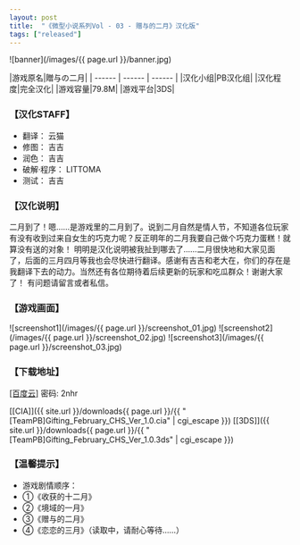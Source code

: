 ```yaml
---
layout: post
title:  "《微型小说系列Vol - 03 - 赠与的二月》汉化版"
tags: ["released"]
---
```



![banner](/images/{{ page.url }}/banner.jpg)

|游戏原名|贈与の二月|
| ------ | ------ | ------ |
|汉化小组|PB汉化组|
|汉化程度|完全汉化|
|游戏容量|79.8M|
|游戏平台|3DS|

### 【汉化STAFF】
* 翻译： 云猫
* 修图： 吉吉
* 润色： 吉吉
* 破解·程序： LITTOMA
* 测试： 吉吉

### 【汉化说明】

二月到了！嗯……是游戏里的二月到了。说到二月自然是情人节，不知道各位玩家有没有收到过来自女生的巧克力呢？反正明年的二月我要自己做个巧克力蛋糕！就算没有送的对象！
明明是汉化说明被我扯到哪去了……二月很快地和大家见面了，后面的三月四月等我也会尽快进行翻译。感谢有吉吉和老大在，你们的存在是我翻译下去的动力。当然还有各位期待着后续更新的玩家和吃瓜群众！谢谢大家了！
有问题请留言或者私信。

### 【游戏画面】
![screenshot1](/images/{{ page.url }}/screenshot_01.jpg)
![screenshot2](/images/{{ page.url }}/screenshot_02.jpg)
![screenshot3](/images/{{ page.url }}/screenshot_03.jpg)

### 【下载地址】
[[百度云]](https://pan.baidu.com/s/1c2GZgTa)
密码: 2nhr 

[[CIA]]({{ site.url }}/downloads{{ page.url }}/{{ "[TeamPB]Gifting_February_CHS_Ver_1.0.cia" | cgi_escape }})
[[3DS]]({{ site.url }}/downloads{{ page.url }}/{{ "[TeamPB]Gifting_February_CHS_Ver_1.0.3ds" | cgi_escape }})

### 【温馨提示】
* 游戏剧情顺序：
* ①《收获的十二月》
* ②《境域的一月》
* ③《赠与的二月》
* ④《恋恋的三月》（读取中，请耐心等待……）